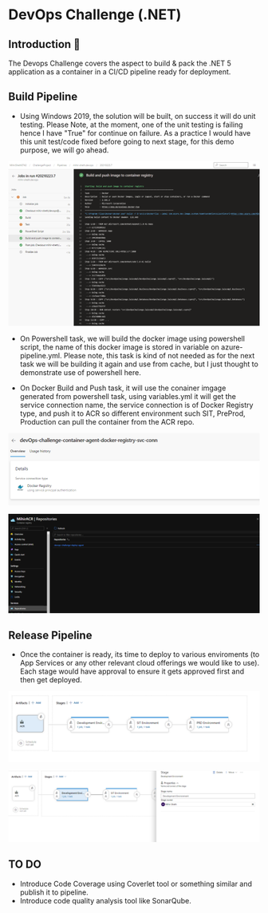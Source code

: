 # DevOps Challenge (.NET)

## Introduction :wave:

The Devops Challenge covers the aspect to build & pack the .NET 5 application as a container in a CI/CD pipeline ready for deployment.

## Build Pipeline

- Using Windows 2019, the solution will be built, on success it will do unit testing. Please Note, at the moment, one of the unit testing is failing hence I have "True" for continue on failure. As a practice I would have this unit test/code fixed before going to next stage, for this demo purpose, we will go ahead.

![Build-Pipeline](Images/Build-Pipeline.png)

- On Powershell task, we will build the docker image using powershell script, the name of this docker image is stored in variable on azure-pipeline.yml. Please note, this task is kind of not needed as for the next task we will be building it again and use from cache, but I just thought to demonstrate use of powershell here.

- On Docker Build and Push task, it will use the conainer imgage generated from powershell task, using variables.yml it will get the service connection name, the service connection is of Docker Registry type, and push it to ACR so different environment such SIT, PreProd, Production can pull the container from the ACR repo.

![Service-Connection](Images/Service-Connection.png)

![ACR](Images/ACR.png)

## Release Pipeline

- Once the container is ready, its time to deploy to various enviroments (to App Services or any other relevant cloud offerings we would like to use). Each stage would have approval to ensure it gets approved first and then get deployed.

![Release-Pipeline](Images/Release-Pipeline.png)

![Stage-Approval](Images/Stage-Approval.png)

## TO DO

- Introduce Code Coverage using Coverlet tool or something similar and publish it to pipeline.
- Introduce code quality analysis tool like SonarQube.
